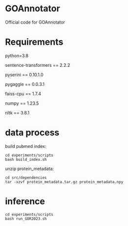# GOAnnotator

Official code for GOAnnotator

# Requirements

python=3.8

sentence-transformers == 2.2.2

pyserini == 0.10.1.0

pygaggle == 0.0.3.1

faiss-cpu == 1.7.4

numpy == 1.23.5

nltk == 3.8.1

# data process

build pubmed index:

```shell
cd experiments/scripts
bash build_index.sh
```

unzip protein_metadata:

```shell
cd src/dependencies
tar -xzvf protein_metadata.tar.gz protein_metadata.npy
```

# inference

```shell
cd experiments/scripts
bash run_GOR2023.sh
```